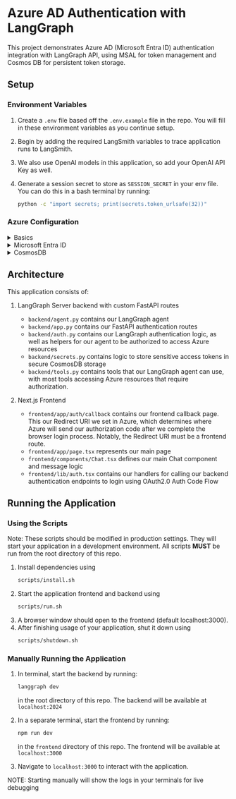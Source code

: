 # Azure AD Authentication with LangGraph

This project demonstrates Azure AD (Microsoft Entra ID) authentication integration with LangGraph API, using MSAL for token management and Cosmos DB for persistent token storage.

## Setup

### Environment Variables

1. Create a `.env` file based off the `.env.example` file in the repo. You will fill in these environment variables as you continue setup.

2. Begin by adding the required LangSmith variables to trace application runs to LangSmith.

3. We also use OpenAI models in this application, so add your OpenAI API Key as well.

4. Generate a session secret to store as `SESSION_SECRET` in your env file. You can do this in a bash terminal by running:

    ```bash
    python -c "import secrets; print(secrets.token_urlsafe(32))"
    ```

### Azure Configuration

<details>
<summary>Basics</summary>

1. First, you must get sign up for an Azure account and create a Subscription.
    - [Azure for Students](https://azure.microsoft.com/en-us/free/students) gives you credits for free if you have a school related account.
    - With an account, you should have access to Microsoft Entra ID, and a default tenant should be configured for you.
    - You also should have access to CosmosDB.

</details>

<details>
<summary>Microsoft Entra ID</summary>

1. In the Azure home page search bar, navigate to "Microsoft Entra ID". This should bring you to your default tenant.
    - Record the tenant ID, this is `AAD_TENANT_ID` in your env file

2. In the "Add" button, create a new App Registration
    - This App Registration represents your LangGraph application to Azure. By creating one, you can now let Azure know when your LangGraph application is making requests to Azure for authn/z
    - Give the App Registration any name you want, and make it multitenant
    - Provide a redirect URL for **your frontend**. By default in this repo, this value should be `http://localhost:3000/auth/callback`. However, if you host this frontend at a different URL, it should be `https://<your-domain>/auth/callback`.

3. After creating the App Registration, you should see an Overview page for your app. Note the following for your environment file:
    - Your Application (client) ID - this is `AAD_CLIENT_ID` in your env file
    - Your Application ID URI - this is `AAD_APPLICATION_URI` in your env file

4. In the left hand navigation pane for your App Registration, click "Certificates and Secrets"
    - Create a new Client secret with any name you like
    - Copy the Value - this is `AAD_CLIENT_SECRET` in your env file

5. Click "Manifest" in the left hand navigation pane for your App Registration
    - Set "accessTokenAcceptedVersion": 2
    - Save your changes. This ensures that access tokens and id tokens us the v2 issuer format: `https://login.microsoftonline.com/{tenant_id}/v2.0`
    - If you don't set this, you'll get v1 tokens with issuer `https://sts.windows.net/{tenant_id}/` which will cause authentication failures.

6. Click "API Permissions" in the left hand navigation pane for your App Registration
    - Click *Add a Permission*, select *Microsoft Graph* and *Delegated Permissions*. Add "User.Read"
    - Click *Add a Permission*, select *APIs My Organization Uses* and search for *Azure Resource Manager*
    - Select *Azure Resource Manager* and *Delegated Permissions*. Add "user_impersonation" as a permission
    - These two API permissions allow your LangGraph Application to access Microsoft resources on behalf of a user (delegated access)
    - Specifically, it allows your LangGraph Application to read the user's profile information from Microsoft Graph, and act as that user in managing Azure Resources.
    - Users need to consent before your app will be able to finalize its access - this consent process happens during your LangGraph application's runtime through a pop-up.

8. Click "Expose an API" in the left hand navigation pane for your App Registration
    - Add a scope named "access". Allow admins and users to consent.
    - The display names and descriptions can be whatever you like
    - This represents a resource that you want your LangGraph app to expose - just like how Microsoft Graph exposes user profile information
    - In this case, we are setting an arbitrary scope to represent general access to LangGraph resources (i.e. viewing threads, assistants)
    - You can add more granular scopes and use Azure AD to track which users have permission to access LangGraph resources. See `backend/auth.py:authenticate` and `backend/auth.py:add_owner`.
    - [Helpful Guides](https://langchain-ai.github.io/langgraph/tutorials/auth/resource_auth/) are available on the above process.

</details>

<details>
<summary>CosmosDB</summary>

1. In the Azure home page search bar, navigate to "Azure Cosmos DB".

2. Click "Create" and select Azure Cosmos DB for NoSQL
    - Set "Learning" Workload Type (or higher if you intend to scale)
    - Select your *Azure Subscription* and create a *Resource Group* for your project
    - Proceed with the defaults and create the Azure Cosmos DB Account. You may need to adjust location to successfully create

3. When your resource is ready, go to its Overview page
    - Note the URI - the portion before the ":" is the `COSMOS_URL` in your env file. The portion after the ":" is your `COSMOS_PORT`, and should be by default `443`

4. In the left hand navigation bar, enter the Data Explorer
    - Click *Create New Container* - this will be where your LangGraph application will store sensitive secrets and tokens
    - Create a *new Database* - the name will be `COSMOS_DB` in your env file
    - Create a *Container* - the name will be `COSMOS_CONTAINER` in your env file
    - Create a *Partition Key* - the name **without** the leading slash will be `COSMOS_PARITION_KEY` in your env file
    - Set scaling to manual to limit resource spend and create

5. A [visual reference](https://learn.microsoft.com/en-us/azure/cosmos-db/nosql/quickstart-portal) of what the CosmosDB UX may be helpful

</details>

## Architecture

This application consists of:

1. LangGraph Server backend with custom FastAPI routes
    - `backend/agent.py` contains our LangGraph agent
    - `backend/app.py` contains our FastAPI authentication routes
    - `backend/auth.py` contains our LangGraph authentication logic, as well as helpers for our agent to be authorized to access Azure resources
    - `backend/secrets.py` contains logic to store sensitive access tokens in secure CosmosDB storage
    - `backend/tools.py` contains tools that our LangGraph agent can use, with most tools accessing Azure resources that require authorization.

2. Next.js Frontend
    - `frontend/app/auth/callback` contains our frontend callback page. This our Redirect URI we set in Azure, which determines where Azure will send our authorization code after we complete the browser login process. Notably, the Redirect URI must be a frontend route.
    - `frontend/app/page.tsx` represents our main page
    - `frontend/components/Chat.tsx` defines our main Chat component and message logic
    - `frontend/lib/auth.tsx` contains our handlers for calling our backend authentication endpoints to login using OAuth2.0 Auth Code Flow

## Running the Application

### Using the Scripts 

Note: These scripts should be modified in production settings. They will start your application in a development environment. All scripts **MUST** be run from the root directory of this repo.

1. Install dependencies using 
    ```bash
    scripts/install.sh
    ```
2. Start the application frontend and backend using
    ```bash
    scripts/run.sh
    ```
3. A browser window should open to the frontend (default localhost:3000).
4. After finishing usage of your application, shut it down using
    ```bash
    scripts/shutdown.sh
    ``` 

### Manually Running the Application

1. In terminal, start the backend by running:

    ```bash
    langgraph dev
    ```
    in the root directory of this repo. The backend will be available at `localhost:2024`

2. In a separate terminal, start the frontend by running:

    ```bash
    npm run dev
    ```
    in the `frontend` directory of this repo. The frontend will be available at `localhost:3000`

3. Navigate to `localhost:3000` to interact with the application.

NOTE: Starting manually will show the logs in your terminals for live debugging